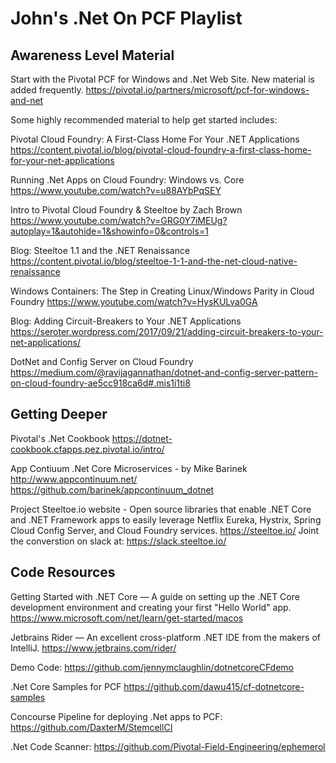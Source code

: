# John's .Net On PCF Playlist
## Awareness Level Material

Start with the Pivotal PCF for Windows and .Net Web Site.  New material is added frequently.
https://pivotal.io/partners/microsoft/pcf-for-windows-and-net

Some highly recommended material to help get started includes:

Pivotal Cloud Foundry: A First-Class Home For Your .NET Applications
https://content.pivotal.io/blog/pivotal-cloud-foundry-a-first-class-home-for-your-net-applications

Running .Net Apps on Cloud Foundry: Windows vs. Core
https://www.youtube.com/watch?v=u88AYbPqSEY

Intro to Pivotal Cloud Foundry & Steeltoe by Zach Brown
https://www.youtube.com/watch?v=GRG0Y7iMEUg?autoplay=1&autohide=1&showinfo=0&controls=1

Blog: Steeltoe 1.1 and the .NET Renaissance
https://content.pivotal.io/blog/steeltoe-1-1-and-the-net-cloud-native-renaissance

Windows Containers: The Step in Creating Linux/Windows Parity in Cloud Foundry
https://www.youtube.com/watch?v=HysKULva0GA

Blog: Adding Circuit-Breakers to Your .NET Applications https://seroter.wordpress.com/2017/09/21/adding-circuit-breakers-to-your-net-applications/

DotNet and Config Server on Cloud Foundry
https://medium.com/@ravijagannathan/dotnet-and-config-server-pattern-on-cloud-foundry-ae5cc918ca6d#.mis1i1ti8

## Getting Deeper
Pivotal's .Net Cookbook
https://dotnet-cookbook.cfapps.pez.pivotal.io/intro/

App Contiuum .Net Core Microservices - by Mike Barinek
http://www.appcontinuum.net/
https://github.com/barinek/appcontinuum_dotnet

Project Steeltoe.io website - Open source libraries that enable .NET Core and .NET Framework apps to easily leverage Netflix Eureka, Hystrix, Spring Cloud Config Server, and Cloud Foundry services.
https://steeltoe.io/
Joint the converstion on slack at: https://slack.steeltoe.io/

## Code Resources
Getting Started with .NET Core — A guide on setting up the .NET Core development environment and creating your first "Hello World" app. https://www.microsoft.com/net/learn/get-started/macos

Jetbrains Rider — An excellent cross-platform .NET IDE from the makers of IntelliJ. https://www.jetbrains.com/rider/

Demo Code:
https://github.com/jennymclaughlin/dotnetcoreCFdemo 

.Net Core Samples for PCF
https://github.com/dawu415/cf-dotnetcore-samples

Concourse Pipeline for deploying .Net apps to PCF:
https://github.com/DaxterM/StemcellCI

.Net Code Scanner:
https://github.com/Pivotal-Field-Engineering/ephemerol
